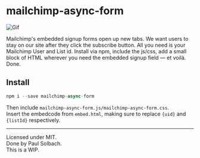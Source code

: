 # mailchimp-async-form
![Gif](https://i.imgur.com/FV8unDX.gif)

Mailchimp's embedded signup forms open up new tabs. We want users to stay on our site after they click the subscribe button. All you need is your Mailchimp User and List id. Install via npm, include the js/css, add a small block of HTML wherever you need the embedded signup field — et voilà. Done.

## Install
```js
npm i --save mailchimp-async-form
```
Then include `mailchimp-async-form.js/mailchimp-async-form.css`.   
Insert the embedcode from `embed.html`, making sure to replace `{uid}` and `{listId}` respectively.


---
Licensed under MIT.   
Done by Paul Solbach.   
This is a WIP.   
